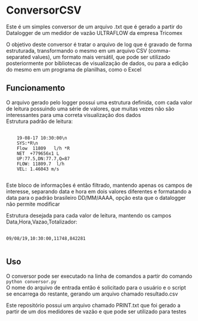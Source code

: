 # ConversorCSV
Este é um simples conversor de um arquivo .txt que é gerado a partir do Datalogger de um medidor de vazão ULTRAFLOW da empresa Tricomex

O objetivo deste conversor é tratar o arquivo de log que é gravado de forma estruturada, transformando o mesmo em um arquivo CSV (comma-separated values), um formato mais versátil, que pode ser utilizado posteriormente por bibliotecas de visualização de dados, ou para a edição do mesmo em um programa de planilhas, como o Excel

<h2>Funcionamento</h2>
  O arquivo gerado pelo logger possui uma estrutura definida, com cada valor de leitura possuindo uma série de valores, que muitas vezes não são interessantes para uma correta visualização dos dados<br>
  Estrutura padrão de leitura:
<pre>
    <code>
    19-08-17 10:30:00\n
    SYS:*R\n
    Flow  11809   l/h *R
    NET  +779656x1 L
    UP:77.5,DN:77.7,Q=87
    FLOW: 11809.7  l/h
    VEL: 1.46043 m/s
    </code>
</pre>

Este bloco de informações é então filtrado, mantendo apenas os campos de interesse, separando data e hora em dois valores diferentes e formatando a data para o padrão brasileiro DD/MM/AAAA, opção esta que o datalogger não permite modificar

Estrutura desejada para cada valor de leitura, mantendo os campos Data,Hora,Vazao,Totalizador:
<pre>
  <code>  
09/08/19,10:30:00,11748,842281
   </code>
</pre>

<h2>Uso</h2>
  <p>O conversor pode ser executado na linha de comandos a partir do comando <code>python conversor.py</code><br> 
  O nome do arquivo de entrada então é solicitado para o usuário e o script se encarrega do restante, gerando um arquivo chamado resultado.csv
    
  Este repositório possui um arquivo chamado PRINT.txt que foi gerado a partir de um dos medidores de vazão e que pode ser utilizado para testes
  </p>
  
